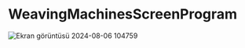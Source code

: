 # WeavingMachinesScreenProgram
![Ekran görüntüsü 2024-08-06 104759](https://github.com/user-attachments/assets/4bde83eb-8611-4020-8f02-651012b3ef1d)
